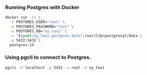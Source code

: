 ### Running Postgres with Docker
```bash
docker run -it \
  -e POSTGRES_USER="root" \
  -e POSTGRES_PASSWORD="root" \
  -e POSTGRES_DB="ny_taxi" \
  -v "$(pwd)/ny_taxi_postgres_data":/var/lib/postgresql/data \
  -p 5432:5432 \
  postgres:13
```

### Using pgcli to connect to Postgres.
```bash
pgcli -h localhost -p 5432 -u root -d ny_taxi
```